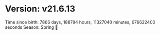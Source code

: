 # Version: v21.6.13
Time since birth: 7866 days, 188784 hours, 11327040 minutes, 679622400 seconds
Season: Spring 🌸

